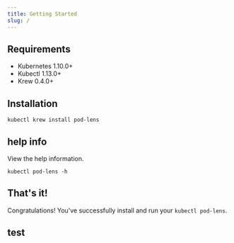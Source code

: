 ```yaml
---
title: Getting Started
slug: /
---
```


## Requirements

- Kubernetes 1.10.0+
- Kubectl 1.13.0+
- Krew 0.4.0+

## Installation

```shell
kubectl krew install pod-lens
```

## help info

View the help information.

```shell
kubectl pod-lens -h
```


## That's it!

Congratulations! You've successfully install and run your `kubectl pod-lens`.


## test